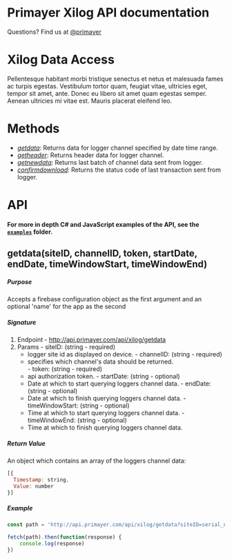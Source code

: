 # Primayer Xilog API documentation

Questions? Find us at [@primayer](http://www.primayer.com/enquiry-form)

# Xilog Data Access

Pellentesque habitant morbi tristique senectus et netus et malesuada fames ac turpis egestas. Vestibulum tortor quam, feugiat vitae, ultricies eget, tempor sit amet, ante. Donec eu libero sit amet quam egestas semper. Aenean ultricies mi vitae est. Mauris placerat eleifend leo.

# Methods

- [*getdata*](#getdata-options): Returns data for logger channel specified by date time range.
- [*getheader*](#getheader-options): Returns header data for logger channel.
- [*getnewdata*](#getnewdata-options): Returns last batch of channel data sent from logger.
- [*confirmdownload*](#confirmdownload-options): Returns the status code of last transaction sent from logger.

# API

#### For more in depth C# and JavaScript examples of the API, see the [`examples`](examples) folder.

## getdata(siteID, channelID, token, startDate, endDate, timeWindowStart, timeWindowEnd)

##### Purpose
Accepts a firebase configuration object as the first argument and an optional 'name' for the app as the second

##### Signature
  1. Endpoint
    - http://api.primayer.com/api/xilog/getdata
  2. Params
    - siteID: (string - required)
      - logger site id as displayed on device.
    - channelID: (string - required)
      - specifies which channel's data should be returned.  
    - token: (string - required)
      - api authorization token.
    - startDate: (string - optional)
      - Date at which to start querying loggers channel data.
    - endDate: (string - optional)
      - Date at which to finish querying loggers channel data.
    - timeWindowStart: (string - optional)
      - Time at which to start querying loggers channel data.
    - timeWindowEnd: (string - optional)
      - Time at which to finish querying loggers channel data.
      

##### Return Value
  An object which contains an array of the loggers channel data:

```javascript
[{
  Timestamp: string,
  Value: number
}]
```


##### Example

```javascript
const path = 'http://api.primayer.com/api/xilog/getdata?siteID=serial_number&channelID=channel_index&token=token&startDate=s_date&endDate=e_date&timeWindowStart=s_time&timeWindowEnd=f_time'

fetch(path).then(function(response) {
    console.log(response)
})
```

<br />
